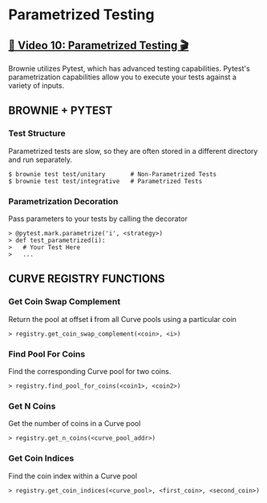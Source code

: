 # Parametrized Testing

## [🎥 Video 10: Parametrized Testing 🎬](https://youtu.be/Ogomm9Up0cA)

Brownie utilizes Pytest, which has advanced testing capabilities.  Pytest's parametrization capabilities allow you to execute your tests against a variety of inputs.

## BROWNIE + PYTEST

### Test Structure
Parametrized tests are slow, so they are often stored in a different directory and run separately.

	$ brownie test test/unitary       # Non-Parametrized Tests
	$ brownie test test/integrative   # Parametrized Tests


### Parametrization Decoration
Pass parameters to your tests by calling the decorator

	> @pytest.mark.parametrize('i', <strategy>)
	> def test_parametrized(i):
	> 	# Your Test Here
 	>	...

## CURVE REGISTRY FUNCTIONS

### Get Coin Swap Complement
Return the pool at offset **i** from all Curve pools using a particular coin

	> registry.get_coin_swap_complement(<coin>, <i>)

### Find Pool For Coins
Find the corresponding Curve pool for two coins.

	> registry.find_pool_for_coins(<coin1>, <coin2>)


### Get N Coins
Get the number of coins in a Curve pool

	> registry.get_n_coins(<curve_pool_addr>)

### Get Coin Indices
Find the coin index within a Curve pool

	> registry.get_coin_indices(<curve_pool>, <first_coin>, <second_coin>)



